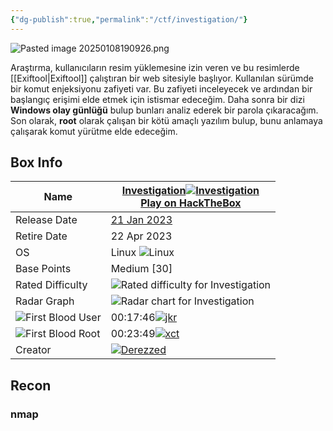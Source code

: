 ```yaml
---
{"dg-publish":true,"permalink":"/ctf/investigation/"}
---
```



![Pasted image 20250108190926.png](/img/user/Pasted%20image%2020250108190926.png)


Araştırma, kullanıcıların resim yüklemesine izin veren ve bu resimlerde [[Exiftool\|Exiftool]] çalıştıran bir web sitesiyle başlıyor. Kullanılan sürümde bir komut enjeksiyonu zafiyeti var. Bu zafiyeti inceleyecek ve ardından bir başlangıç erişimi elde etmek için istismar edeceğim. Daha sonra bir dizi **Windows olay günlüğü** bulup bunları analiz ederek bir parola çıkaracağım. Son olarak, **root** olarak çalışan bir kötü amaçlı yazılım bulup, bunu anlamaya çalışarak komut yürütme elde edeceğim.

## Box Info

|Name|[Investigation](https://hacktheboxltd.sjv.io/g1jVD9?u=https%3A%2F%2Fapp.hackthebox.com%2Fmachines%2Finvestigation)[![Investigation](https://0xdf.gitlab.io/icons/box-investigation.png)](https://hacktheboxltd.sjv.io/g1jVD9?u=https%3A%2F%2Fapp.hackthebox.com%2Fmachines%2Finvestigation)  <br>[Play on HackTheBox](https://hacktheboxltd.sjv.io/g1jVD9?u=https%3A%2F%2Fapp.hackthebox.com%2Fmachines%2Finvestigation)|
|---|---|
|Release Date|[21 Jan 2023](https://twitter.com/hackthebox_eu/status/1616103239899914240)|
|Retire Date|22 Apr 2023|
|OS|Linux ![Linux](https://0xdf.gitlab.io/icons/Linux.png)|
|Base Points|Medium [30]|
|Rated Difficulty|![Rated difficulty for Investigation](https://0xdf.gitlab.io/img/investigation-diff.png)|
|Radar Graph|![Radar chart for Investigation](https://0xdf.gitlab.io/img/investigation-radar.png)|
|![First Blood User](https://0xdf.gitlab.io/icons/first-blood-user.png)|00:17:46[![jkr](https://www.hackthebox.com/badge/image/77141)](https://app.hackthebox.com/users/77141)|
|![First Blood Root](https://0xdf.gitlab.io/icons/first-blood-root.png)|00:23:49[![xct](https://www.hackthebox.com/badge/image/13569)](https://app.hackthebox.com/users/13569)|
|Creator|[![Derezzed](https://www.hackthebox.com/badge/image/15515)](https://app.hackthebox.com/users/15515)|

## Recon

### nmap


